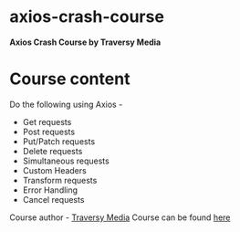 # axios-crash-course

**Axios Crash Course by Traversy Media**

# Course content

Do the following using Axios -
  - Get requests
  - Post requests
  - Put/Patch requests
  - Delete requests
  - Simultaneous requests
  - Custom Headers
  - Transform requests
  - Error Handling
  - Cancel requests
  
Course author - [Traversy Media](https://www.youtube.com/@TraversyMedia)
Course can be found [here](https://www.youtube.com/watch?v=YK-GurROGIg)


